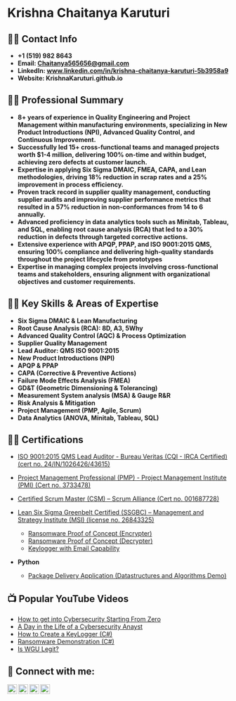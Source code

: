 <h1>Krishna Chaitanya Karuturi </h1>

<h2>👨‍💻 Contact Info</h2>

- <b>+1 (519) 982 8643</b>
- <b>Email: Chaitanya565656@gmail.com</b>
- <b>LinkedIn: www.linkedin.com/in/krishna-chaitanya-karuturi-5b3958a9</b>
- <b>Website: KrishnaKaruturi.github.io</b>

<h2>👨‍💻 Professional Summary</h2>

- <b>8+ years of experience in Quality Engineering and Project Management within manufacturing environments, specializing in New Product Introductions (NPI), Advanced Quality Control, and Continuous Improvement.</b>
- <b>Successfully led 15+ cross-functional teams and managed projects worth $1-4 million, delivering 100% on-time and within budget, achieving zero defects at customer launch.</b>
- <b>Expertise in applying Six Sigma DMAIC, FMEA, CAPA, and Lean methodologies, driving 18% reduction in scrap rates and a 25% improvement in process efficiency.</b>
- <b>Proven track record in supplier quality management, conducting supplier audits and improving supplier performance metrics that resulted in a 57% reduction in non-conformances from 14 to 6 annually.</b>
- <b>Advanced proficiency in data analytics tools such as Minitab, Tableau, and SQL, enabling root cause analysis (RCA) that led to a 30% reduction in defects through targeted corrective actions.</b>
- <b>Extensive experience with APQP, PPAP, and ISO 9001:2015 QMS, ensuring 100% compliance and delivering high-quality standards throughout the project lifecycle from prototypes</b>
- <b>Expertise in managing complex projects involving cross-functional teams and stakeholders, ensuring alignment with organizational objectives and customer requirements.</b>

<h2>👨‍💻 Key Skills & Areas of Expertise</h2>

- <b>Six Sigma DMAIC & Lean Manufacturing</b>
- <b>Root Cause Analysis (RCA): 8D, A3, 5Why</b>
- <b>Advanced Quality Control (AQC) & Process Optimization</b>
- <b>Supplier Quality Management</b>
- <b>Lead Auditor: QMS ISO 9001:2015</b>
- <b>New Product Introductions (NPI)</b>
- <b>APQP & PPAP</b>
- <b>CAPA (Corrective & Preventive Actions)</b>
- <b>Failure Mode Effects Analysis (FMEA)</b>
- <b>GD&T (Geometric Dimensioning & Tolerancing)</b>
- <b>Measurement System analysis (MSA) & Gauge R&R</b>
- <b>Risk Analysis & Mitigation</b>
- <b>Project Management (PMP, Agile, Scrum)</b>
- <b>Data Analytics (ANOVA, Minitab, Tableau, SQL)</b>

<h2>👨‍💻 Certifications</h2>

- [ISO 9001:2015 QMS Lead Auditor - Bureau Veritas (CQI - IRCA Certified) (cert no. 24/IN/1026426/43615)](https://github.com/krishnakaruturi56/ISO-9001-2015-certification)
- [Project Management Professional (PMP) - Project Management Institute (PMI) (Cert no. 3733478)](https://github.com/krishnakaruturi56/PMP-Certification)
- [Certified Scrum Master (CSM) – Scrum Alliance (Cert no. 001687728)](https://github.com/krishnakaruturi56/ISO-9001-2015-certification)
- [Lean Six Sigma Greenbelt Certified (SSGBC) – Management and Strategy Institute (MSI) (license no. 26843325)](https://github.com/krishnakaruturi56/ISO-9001-2015-certification)





  - [Ransomware Proof of Concept (Encrypter)](https://github.com/joshmadakor1/EncrypterPOC)
  - [Ransomware Proof of Concept (Decrypter)](https://github.com/joshmadakor1/DecrypterPOC)
  - [Keylogger with Email Capability](https://github.com/joshmadakor1/Key-Logger-With-Email)
- <b>Python</b>
  - [Package Delivery Application (Datastructures and Algorithms Demo)](https://github.com/joshmadakor1/Package-Delivery-Pathfinding-Algorithm)

<h2>📺 Popular YouTube Videos</h2>

- [How to get into Cybersecurity Starting From Zero](https://www.youtube.com/watch?v=a83ASGn_V_s)
- [A Day in the Life of a Cybersecurity Anayst](https://www.youtube.com/watch?v=uHy3oM7NnoU)
- [How to Create a KeyLogger (C#)](https://www.youtube.com/watch?v=N-L9hklSlNk)
- [Ransomware Demonstration (C#)](https://www.youtube.com/watch?v=OfvdQeh79s0)
- [Is WGU Legit?](https://www.youtube.com/watch?v=E2MwRWxDBkA)

<h2> 🤳 Connect with me:</h2>

[<img align="left" alt="JoshMadakor | YouTube" width="22px" src="https://cdn.jsdelivr.net/npm/simple-icons@v3/icons/youtube.svg" />][youtube]
[<img align="left" alt="JoshMadakor | Twitter" width="22px" src="https://cdn.jsdelivr.net/npm/simple-icons@v3/icons/twitter.svg" />][twitter]
[<img align="left" alt="JoshMadakor | LinkedIn" width="22px" src="https://cdn.jsdelivr.net/npm/simple-icons@v3/icons/linkedin.svg" />][linkedin]
[<img align="left" alt="JoshMadakor | Instagram" width="22px" src="https://cdn.jsdelivr.net/npm/simple-icons@v3/icons/instagram.svg" />][instagram]

[twitter]: https://twitter.com/joshmadakor
[youtube]: https://www.youtube.com/c/joshmadakor
[instagram]: https://www.instagram.com/joshmadakor/
[linkedin]: https://linkedin.com/in/joshmadakor

<!--
**joshmadakor1/joshmadakor1** is a ✨ _special_ ✨ repository because its `README.md` (this file) appears on your GitHub profile.

Here are some ideas to get you started:

- 🔭 I’m currently working on ...
- 🌱 I’m currently learning ...
- 👯 I’m looking to collaborate on ...
- 🤔 I’m looking for help with ...
- 💬 Ask me about ...
- 📫 How to reach me: ...
- 😄 Pronouns: ...
- ⚡ Fun fact: ...
-->
